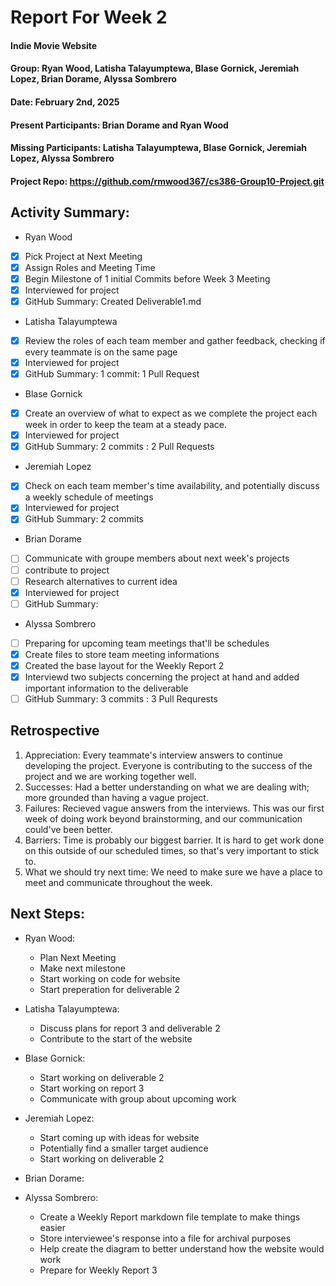 # Report For Week 2

#### Indie Movie Website
#### Group: Ryan Wood, Latisha Talayumptewa, Blase Gornick, Jeremiah Lopez, Brian Dorame, Alyssa Sombrero
#### Date: February 2nd, 2025
#### Present Participants: Brian Dorame and Ryan Wood
#### Missing Participants: Latisha Talayumptewa, Blase Gornick, Jeremiah Lopez, Alyssa Sombrero
#### Project Repo: https://github.com/rmwood367/cs386-Group10-Project.git

## Activity Summary:
- Ryan Wood
- [x] Pick Project at Next Meeting
- [x] Assign Roles and Meeting Time
- [x] Begin Milestone of 1 initial Commits before Week 3 Meeting
- [x] Interviewed for project
- [x] GitHub Summary: Created Deliverable1.md
      
- Latisha Talayumptewa
- [x] Review the roles of each team member and gather feedback, checking if every teammate is on the same page
- [x] Interviewed for project
- [x] GitHub Summary: 1 commit: 1 Pull Request
      
- Blase Gornick
- [x] Create an overview of what to expect as we complete the project each week in order to keep the team at a steady pace.
- [x] Interviewed for project
- [x] GitHub Summary: 2 commits : 2 Pull Requests
      
- Jeremiah Lopez
- [x] Check on each team member's time availability, and potentially discuss a weekly schedule of meetings
- [x] Interviewed for project
- [x] GitHub Summary: 2 commits
      
- Brian Dorame
- [ ] Communicate with groupe members about next week's projects
- [ ] contribute to project
- [ ] Research alternatives to current idea
- [x] Interviewed for project
- [ ] GitHub Summary:
      
- Alyssa Sombrero
- [ ] Preparing for upcoming team meetings that'll be schedules
- [x] Create files to store team meeting informations
- [x] Created the base layout for the Weekly Report 2
- [x] Interviewd two subjects concerning the project at hand and added important information to the deliverable
- [ ] GitHub Summary: 3 commits : 3 Pull Requrests

## Retrospective
1. Appreciation: Every teammate's interview answers to continue developing the project. Everyone is contributing to the success of the project and we are working together well.
2. Successes: Had a better understanding on what we are dealing with; more grounded than having a vague project.
3. Failures: Recieved vague answers from the interviews. This was our first week of doing work beyond brainstorming, and our communication could've been better.
4. Barriers: Time is probably our biggest barrier. It is hard to get work done on this outside of our scheduled times, so that's very important to stick to.
5. What we should try next time: We need to make sure we have a place to meet and communicate throughout the week.

## Next Steps:
* Ryan Wood:
  - Plan Next Meeting
  - Make next milestone 
  - Start working on code for website
  - Start preperation for deliverable 2
  
* Latisha Talayumptewa:
  - Discuss plans for report 3 and deliverable 2
  - Contribute to the start of the website
  
* Blase Gornick:
  - Start working on deliverable 2
  - Start working on report 3
  - Communicate with group about upcoming work
  
* Jeremiah Lopez:
  - Start coming up with ideas for website
  - Potentially find a smaller target audience
  - Start working on deliverable 2
  
* Brian Dorame:
  
* Alyssa Sombrero:
  - Create a Weekly Report markdown file template to make things easier
  - Store interviewee's response into a file for archival purposes
  - Help create the diagram to better understand how the website would work
  - Prepare for Weekly Report 3
